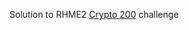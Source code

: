 Solution to RHME2 [Crypto 200](https://github.com/Riscure/Rhme-2016/tree/master/challenges/binaries/key_server) challenge
